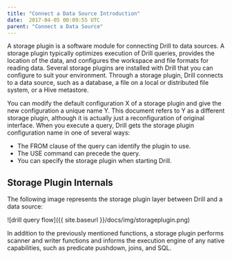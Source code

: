 ```yaml
---
title: "Connect a Data Source Introduction"
date:  2017-04-05 00:09:55 UTC  
parent: "Connect a Data Source"
---
```

A storage plugin is a software module for connecting Drill to data sources. A storage plugin typically optimizes execution of Drill queries, provides the location of the data, and configures the workspace and file formats for reading data. Several storage plugins are installed with Drill that you can configure to suit your environment. Through a storage plugin, Drill connects to a data source, such as a database, a file on a local or distributed file system, or a Hive metastore. 

You can modify the default configuration X of a storage plugin and give the new configuration a unique name Y. This document refers to Y as a different storage plugin, although it is actually just a reconfiguration of original interface. When you execute a query, Drill gets the storage plugin configuration name in one of several ways:

* The FROM clause of the query can identify the plugin to use.
* The USE <plugin name> command can precede the query.
* You can specify the storage plugin when starting Drill.

## Storage Plugin Internals
The following image represents the storage plugin layer between Drill and a
data source:

![drill query flow]({{ site.baseurl }}/docs/img/storageplugin.png)

In addition to the previously mentioned functions, a storage plugin performs scanner and writer functions and informs the execution engine of any native capabilities, such
as predicate pushdown, joins, and SQL.
